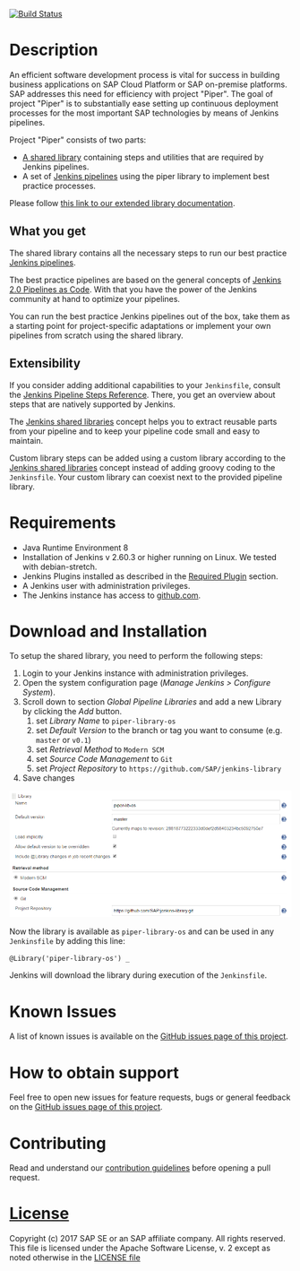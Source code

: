 [![Build Status](https://travis-ci.org/SAP/jenkins-library.svg?branch=master)](https://travis-ci.org/SAP/jenkins-library)

# Description

An efficient software development process is vital for success in building
business applications on SAP Cloud Platform or SAP on-premise platforms. SAP
addresses this need for efficiency with project "Piper". The goal of project
"Piper" is to substantially ease setting up continuous deployment processes for
the most important SAP technologies by means of Jenkins pipelines.

Project "Piper" consists of two parts:

 * [A shared library][piper-library] containing steps and utilities that are
   required by Jenkins pipelines.
 * A set of [Jenkins pipelines][piper-pipelines] using the piper library to
   implement best practice processes.

Please follow [this link to our extended library documentation][piper-library-pages].

## What you get

The shared library contains all the necessary steps to run our best practice
[Jenkins pipelines][piper-pipelines].

The best practice pipelines are based on the general concepts of [Jenkins 2.0
Pipelines as Code][jenkins-doc-pipelines].  With that you have the power of the
Jenkins community at hand to optimize your pipelines.

You can run the best practice Jenkins pipelines out of the box, take them as a
starting point for project-specific adaptations or implement your own pipelines
from scratch using the shared library.

## Extensibility

If you consider adding additional capabilities to your `Jenkinsfile`, consult
the [Jenkins Pipeline Steps Reference][jenkins-doc-steps]. There, you get an
overview about steps that are natively supported by Jenkins.

The [Jenkins shared libraries][jenkins-doc-libraries] concept helps you to
extract reusable parts from your pipeline and to keep your pipeline code small
and easy to maintain.

Custom library steps can be added using a custom library according to the
[Jenkins shared libraries][jenkins-doc-libraries] concept instead of adding
groovy coding to the `Jenkinsfile`. Your custom library can coexist next to the
provided pipeline library.

# Requirements

 * Java Runtime Environment 8 
 * Installation of Jenkins v 2.60.3 or higher running on Linux. We tested with
   debian-stretch.
 * Jenkins Plugins installed as described in the [Required
   Plugin][piper-library-pages-plugins] section.
 * A Jenkins user with administration privileges.
 * The Jenkins instance has access to [github.com][github].

# Download and Installation

To setup the shared library, you need to perform the following steps:

1. Login to your Jenkins instance with administration privileges.
1. Open the system configuration page (*Manage Jenkins > Configure System*).
1. Scroll down to section *Global Pipeline Libraries* and add a new Library by
   clicking the *Add* button.
    1. set *Library Name* to `piper-library-os`
    1. set *Default Version* to the branch or tag you want to consume (e.g.
       `master` or `v0.1`)
    1. set *Retrieval Method* to `Modern SCM`
    1. set *Source Code Management* to `Git`
    1. set *Project Repository* to `https://github.com/SAP/jenkins-library`
1. Save changes

![Library Setup](./documentation/docs/images/setupInJenkins.png)

Now the library is available as `piper-library-os` and can be used in any
`Jenkinsfile` by adding this line:

```
@Library('piper-library-os') _
```

Jenkins will download the library during execution of the `Jenkinsfile`.

# Known Issues

A list of known issues is available on the [GitHub issues page of this
project][piper-library-issues].

# How to obtain support

Feel free to open new issues for feature requests, bugs or general feedback on
the [GitHub issues page of this project][piper-library-issues].

# Contributing

Read and understand our [contribution guidelines][piper-library-contribution]
before opening a pull request.

# [License][piper-library-license]

Copyright (c) 2017 SAP SE or an SAP affiliate company. All rights reserved.
This file is licensed under the Apache Software License, v. 2 except as noted
otherwise in the [LICENSE file][piper-library-license]

[github]: https://github.com
[piper-library]: https://github.com/SAP/jenkins-library
[piper-pipelines]: https://github.com/SAP/jenkins-pipelines
[piper-library-pages]: https://sap.github.io/jenkins-library
[piper-library-pages-plugins]: https://sap.github.io/jenkins-library/jenkins/requiredPlugins
[piper-library-issues]: https://github.com/SAP/jenkins-library/issues
[piper-library-license]: ./LICENSE
[piper-library-contribution]: ./CONTRIBUTING.md
[jenkins-doc-pipelines]: https://jenkins.io/solutions/pipeline
[jenkins-doc-libraries]: https://jenkins.io/doc/book/pipeline/shared-libraries
[jenkins-doc-steps]: https://jenkins.io/doc/pipeline/steps
[jenkins-plugin-sharedlibs]: https://wiki.jenkins-ci.org/display/JENKINS/Pipeline+Shared+Groovy+Libraries+Plugin
